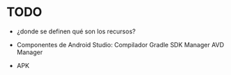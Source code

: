 # TODO

* ¿donde se definen qué son los recursos?
* Componentes de Android Studio:
	Compilador
	Gradle
	SDK Manager
	AVD Manager

* APK
